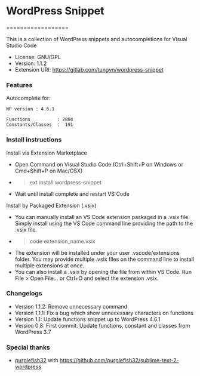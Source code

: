 # WordPress Snippet
==================

This is a collection of WordPress snippets and autocompletions for Visual Studio Code

- License: GNU/GPL
- Version: 1.1.2
- Extension URI: https://gitlab.com/tungvn/wordpress-snippet

### Features

Autocomplete for:

    WP version : 4.6.1

    Functions          : 2884
    Constants/Classes  :  191
    
### Install instructions

Install via Extension Marketplace
- Open Command on Visual Studio Code (Ctrl+Shift+P on Windows or Cmd+Shift+P on Mac/OSX)
- > ext install wordpress-snippet
- Wait until install complete and restart VS Code

Install by Packaged Extension (.vsix)
- You can manually install an VS Code extension packaged in a .vsix file. Simply install using the VS Code command line providing the path to the .vsix file.
- >code extension_name.vsix
- The extension will be installed under your user .vscode/extensions folder. You may provide multiple .vsix files on the command line to install multiple extensions at once.
- You can also install a .vsix by opening the file from within VS Code. Run File > Open File... or Ctrl+O and select the extension .vsix.

### Changelogs
- Version 1.1.2: Remove unnecessary command
- Version 1.1.1: Fix a bug which show unnecessary characters on functions
- Version 1.1: Update functions snippet up to WordPress 4.6.1
- Version 0.8: First commit. Update functions, constant and classes from WordPress 3.7

### Special thanks
- [purplefish32](https://github.com/purplefish32) with https://github.com/purplefish32/sublime-text-2-wordpress